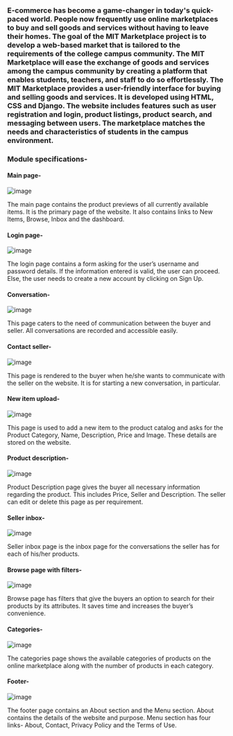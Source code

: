 ### <p align="justified">  E-commerce has become a game-changer in today's quick-paced world. People now frequently use online marketplaces to buy and sell goods and services without having to leave their homes. The goal of the MIT Marketplace project is to develop a web-based market that is tailored to the requirements of the college campus community. The MIT Marketplace will ease the exchange of goods and services among the campus community by creating a platform that enables students, teachers, and staff to do so effortlessly. The MIT Marketplace provides a user-friendly interface for buying and selling goods and services. It is developed using HTML, CSS and Django. The website includes features such as user registration and login, product listings, product search, and messaging between users. The marketplace matches the needs and characteristics of students in the campus environment. </p>

### Module specifications- 

#### Main page-

![image](https://github.com/MaithriB/MIT-Marketplace/assets/87896582/0195d834-7523-446c-81a0-35cbab8f8577)
 
The main page contains the product previews of all currently available items. It is the primary page of the website. It also contains links to New Items, Browse, Inbox and the dashboard.

#### Login page-

![image](https://github.com/MaithriB/MIT-Marketplace/assets/87896582/bc1b3c6e-65d8-4e12-8587-08b6cb0de238)

The login page contains a form asking for the user’s username and password details. If the information entered is valid, the user can proceed. Else, the user needs to create a new account by clicking on Sign Up.

#### Conversation-
![image](https://github.com/MaithriB/MIT-Marketplace/assets/87896582/4482b7f1-3150-4a2c-ada2-68dcffa2e1e0)

This page caters to the need of communication between the buyer and seller. All conversations are recorded and accessible easily.

#### Contact seller-
![image](https://github.com/MaithriB/MIT-Marketplace/assets/87896582/572d25a5-26d9-42dd-ab31-f9bebce54171)

This page is rendered to the buyer when he/she wants to communicate with the seller on the website. It is for starting a new conversation, in particular.

#### New item upload-
![image](https://github.com/MaithriB/MIT-Marketplace/assets/87896582/95f861a7-7d0b-4b4f-a781-56474a2b7b3b)

This page is used to add a new item to the product catalog and asks for the Product Category, Name, Description, Price and Image. These details are stored on the website.
 
#### Product description-
![image](https://github.com/MaithriB/MIT-Marketplace/assets/87896582/669857c5-15e8-4721-8eeb-3dbdd0ee47c2)

Product Description page gives the buyer all necessary information regarding the product. This includes Price, Seller and Description. The seller can edit or delete this page as per requirement.

#### Seller inbox-
![image](https://github.com/MaithriB/MIT-Marketplace/assets/87896582/dfe113e9-4842-4ba4-9bfa-6311d5eb4dc2)

Seller inbox page is the inbox page for the conversations the seller has for each of his/her products.

#### Browse page with filters-
![image](https://github.com/MaithriB/MIT-Marketplace/assets/87896582/54c5ca87-8d9f-45d4-83b7-d0ff4ac21bd2)

Browse page has filters that give the buyers an option to search for their products by its attributes. It saves time and increases the buyer’s convenience.

#### Categories-

![image](https://github.com/MaithriB/MIT-Marketplace/assets/87896582/58e8ab17-aaa6-4b0e-a127-c4fc1f1417c2)

The categories page shows the available categories of products on the online marketplace along with the number of products in each category.

#### Footer-

![image](https://github.com/MaithriB/MIT-Marketplace/assets/87896582/58cdd083-87be-46df-8eb5-950cae08efef)

The footer page contains an About section and the Menu section. About contains the details of the website and purpose. Menu section has four links- About, Contact, Privacy Policy and the Terms of Use.
